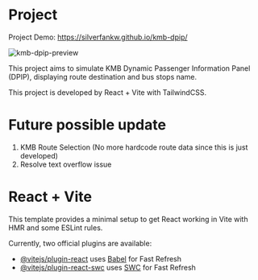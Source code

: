 # Project 
Project Demo: https://silverfankw.github.io/kmb-dpip/

![kmb-dpip-preview](https://github.com/silverfankw/kmb-dpip/assets/36290205/fb5a78de-853e-43f6-a0b5-dcab842f0636)

This project aims to simulate KMB Dynamic Passenger Information Panel (DPIP), displaying route destination and bus stops name.

This project is developed by React + Vite with TailwindCSS.

# Future possible update

1. KMB Route Selection (No more hardcode route data since this is just developed)
2. Resolve text overflow issue

# React + Vite

This template provides a minimal setup to get React working in Vite with HMR and some ESLint rules.

Currently, two official plugins are available:

- [@vitejs/plugin-react](https://github.com/vitejs/vite-plugin-react/blob/main/packages/plugin-react/README.md) uses [Babel](https://babeljs.io/) for Fast Refresh
- [@vitejs/plugin-react-swc](https://github.com/vitejs/vite-plugin-react-swc) uses [SWC](https://swc.rs/) for Fast Refresh

